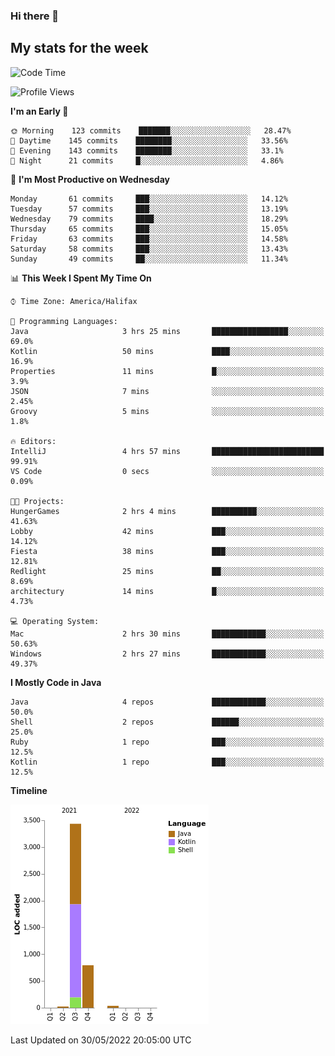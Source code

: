 ### Hi there 👋

## My stats for the week
<!--START_SECTION:waka-->
![Code Time](http://img.shields.io/badge/Code%20Time-227%20hrs%2035%20mins-blue)

![Profile Views](http://img.shields.io/badge/Profile%20Views-0-blue)

**I'm an Early 🐤** 

```text
🌞 Morning    123 commits    ███████░░░░░░░░░░░░░░░░░░   28.47% 
🌆 Daytime    145 commits    ████████░░░░░░░░░░░░░░░░░   33.56% 
🌃 Evening    143 commits    ████████░░░░░░░░░░░░░░░░░   33.1% 
🌙 Night      21 commits     █░░░░░░░░░░░░░░░░░░░░░░░░   4.86%

```
📅 **I'm Most Productive on Wednesday** 

```text
Monday       61 commits     ███░░░░░░░░░░░░░░░░░░░░░░   14.12% 
Tuesday      57 commits     ███░░░░░░░░░░░░░░░░░░░░░░   13.19% 
Wednesday    79 commits     ████░░░░░░░░░░░░░░░░░░░░░   18.29% 
Thursday     65 commits     ███░░░░░░░░░░░░░░░░░░░░░░   15.05% 
Friday       63 commits     ███░░░░░░░░░░░░░░░░░░░░░░   14.58% 
Saturday     58 commits     ███░░░░░░░░░░░░░░░░░░░░░░   13.43% 
Sunday       49 commits     ██░░░░░░░░░░░░░░░░░░░░░░░   11.34%

```


📊 **This Week I Spent My Time On** 

```text
⌚︎ Time Zone: America/Halifax

💬 Programming Languages: 
Java                     3 hrs 25 mins       █████████████████░░░░░░░░   69.0% 
Kotlin                   50 mins             ████░░░░░░░░░░░░░░░░░░░░░   16.9% 
Properties               11 mins             █░░░░░░░░░░░░░░░░░░░░░░░░   3.9% 
JSON                     7 mins              ░░░░░░░░░░░░░░░░░░░░░░░░░   2.45% 
Groovy                   5 mins              ░░░░░░░░░░░░░░░░░░░░░░░░░   1.8%

🔥 Editors: 
IntelliJ                 4 hrs 57 mins       █████████████████████████   99.91% 
VS Code                  0 secs              ░░░░░░░░░░░░░░░░░░░░░░░░░   0.09%

🐱‍💻 Projects: 
HungerGames              2 hrs 4 mins        ██████████░░░░░░░░░░░░░░░   41.63% 
Lobby                    42 mins             ███░░░░░░░░░░░░░░░░░░░░░░   14.12% 
Fiesta                   38 mins             ███░░░░░░░░░░░░░░░░░░░░░░   12.81% 
Redlight                 25 mins             ██░░░░░░░░░░░░░░░░░░░░░░░   8.69% 
architectury             14 mins             █░░░░░░░░░░░░░░░░░░░░░░░░   4.73%

💻 Operating System: 
Mac                      2 hrs 30 mins       ████████████░░░░░░░░░░░░░   50.63% 
Windows                  2 hrs 27 mins       ████████████░░░░░░░░░░░░░   49.37%

```

**I Mostly Code in Java** 

```text
Java                     4 repos             ████████████░░░░░░░░░░░░░   50.0% 
Shell                    2 repos             ██████░░░░░░░░░░░░░░░░░░░   25.0% 
Ruby                     1 repo              ███░░░░░░░░░░░░░░░░░░░░░░   12.5% 
Kotlin                   1 repo              ███░░░░░░░░░░░░░░░░░░░░░░   12.5%

```


**Timeline**

![Chart not found](https://raw.githubusercontent.com/lyndseyy/lyndseyy/main/charts/bar_graph.png) 


 Last Updated on 30/05/2022 20:05:00 UTC
<!--END_SECTION:waka-->